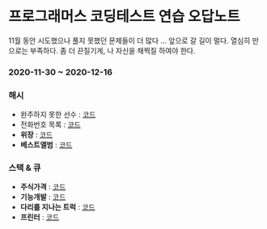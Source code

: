# 프로그래머스 코딩테스트 연습 오답노트 

11월 동안 시도했으나 풀지 못했던 문제들이 더 많다 ... 
앞으로 갈 길이 멀다. 열심히 만으로는 부족하다. 
좀 더 끈질기게, 나 자신을 채찍질 하여야 한다. 

### 2020-11-30 ~ 2020-12-16 

### 해시 

- 완주하지 못한 선수 : [코드](../src/com/gahee/algorithms/programmers/Marathon.java) 
- 전화번호 목록 : [코드](../src/com/gahee/algorithms/programmers/PhoneBook.java)
- **위장** : [코드](../src/com/gahee/algorithms/programmers/Spy1.java)
- **베스트앨범** : [코드](../src/com/gahee/algorithms/programmers/BestAlbum.java) 

### 스택 & 큐 

- **주식가격** : [코드](../src/com/gahee/algorithms/programmers/StockPrice1.java)
- **기능개발** : [코드](../src/com/gahee/algorithms/programmers/Progress1.java)
- **다리를 지나는 트럭** : [코드](../src/com/gahee/algorithms/programmers/BridgeTruck2.java)
- **프린터** : [코드](../src/com/gahee/algorithms/programmers/Printer2.java)
